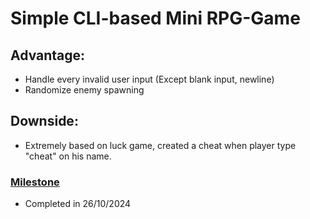 <h1>Simple CLI-based Mini RPG-Game </h1>
<h2>Advantage:</h2>
<ul>
  <li>Handle every invalid user input (Except blank input, newline)</li>
  <li>Randomize enemy spawning</li>
</ul>

<h2>Downside:</h2>
<ul>
  <li>Extremely based on luck game, created a cheat when player type "cheat" on his name.</li>
</ul>

<h3><ins>Milestone</ins></h3>
<ul>
  <li>Completed in 26/10/2024</li>
</ul>
